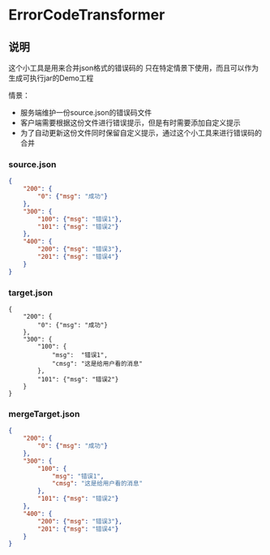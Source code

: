 # ErrorCodeTransformer

## 说明
这个小工具是用来合并json格式的错误码的
只在特定情景下使用，而且可以作为生成可执行jar的Demo工程

情景：
- 服务端维护一份source.json的错误码文件
- 客户端需要根据这份文件进行错误提示，但是有时需要添加自定义提示
- 为了自动更新这份文件同时保留自定义提示，通过这个小工具来进行错误码的合并

### source.json
``` json
{
	"200": {
		"0": {"msg": "成功"}
	},
	"300": {
		"100": {"msg": "错误1"},
		"101": {"msg": "错误2"}
	},
	"400": {
		"200": {"msg": "错误3"},
		"201": {"msg": "错误4"}
	}
}
```

### target.json
``` josn
{
	"200": {
		"0": {"msg": "成功"}
	},
	"300": {
		"100": {
			"msg":  "错误1",
			"cmsg": "这是给用户看的消息"
		},
		"101": {"msg": "错误2"}
	}
}
```

### mergeTarget.json
``` json
{
	"200": {
		"0": {"msg": "成功"}
	},
	"300": {
		"100": {
			"msg": "错误1",
			"cmsg": "这是给用户看的消息"
		},
		"101": {"msg": "错误2"}
	},
	"400": {
		"200": {"msg": "错误3"},
		"201": {"msg": "错误4"}
	}
}
```

